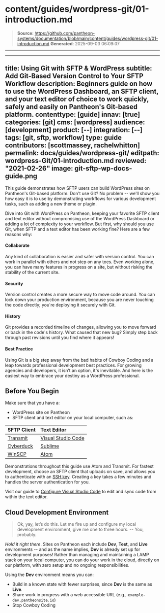 # content/guides/wordpress-git/01-introduction.md

> **Source**: https://github.com/pantheon-systems/documentation/blob/main/content/guides/wordpress-git/01-introduction.md
> **Generated**: 2025-09-03 06:09:07

---

---
title: Using Git with SFTP & WordPress
subtitle: Add Git-Based Version Control to Your SFTP Workflow
description: Beginners guide on how to use the WordPress Dashboard, an SFTP client, and your text editor of choice to work quickly, safely and easily on Pantheon's Git-based platform.
contenttype: [guide]
innav: [true]
categories: [git]
cms: [wordpress]
audience: [development]
product: [--]
integration: [--]
tags: [git, sftp, workflow]
type: guide
contributors: [scottmassey, rachelwhitton]
permalink: docs/guides/wordpress-git/
editpath: wordpress-Git/01-introduction.md
reviewed: "2021-02-26"
image: git-sftp-wp-docs-guide.png
---

This guide demonstrates how SFTP users can build WordPress sites on Pantheon's Git-based platform. Don't use Git? No problem -- we'll show you how easy it is to use by demonstrating workflows for various development tasks, such as adding a new theme or plugin.

Dive into Git with WordPress on Pantheon, keeping your favorite SFTP client and text editor without compromising use of the WordPress Dashboard or adding a lot of complexity to your workflow. But first, why should you use Git, when SFTP and a text editor has been working fine? Here are a few reasons why:

<Accordion title="Benefits of Git" id="unique-anchor" icon="lightbulb">

#### Collaborate
Any kind of collaboration is easier and safer with version control. You can work in parallel with others and not step on any toes. Even working alone, you can have many features in progress on a site, but without risking the stability of the current site.

#### Security

Version control creates a more secure way to move code around. You can lock down your production environment, because you are never touching the code directly; you're deploying it securely with Git.

#### History

Git provides a recorded timeline of changes, allowing you to move forward or back in the code's history. What caused that new bug? Simply step back through past revisions until you find where it appears!

#### Best Practice

Using Git is a big step away from the bad habits of Cowboy Coding <Popover title="Cowboy Coding" content="Developing directly on the production environment, a poor practice." /> and a leap towards professional development best practices. For growing agencies and developers, it isn’t an option, it's inevitable. And here is the easiest way to embrace your destiny as a WordPress professional.

</Accordion>

## Before You Begin

Make sure that you have a:

* WordPress site on Pantheon
* SFTP client and text editor on your local computer, such as:

 |                 SFTP Client                 |                      Text Editor                     |
 |:--------------------------------------------|:-----------------------------------------------------|
 | [Transmit](https://panic.com/transmit/)     | [Visual Studio Code](https://code.visualstudio.com/) |
 | [Cyberduck](https://cyberduck.io/)          |        [Sublime](https://www.sublimetext.com/)       |
 | [WinSCP](https://winscp.net/eng/index.php)  | [Atom](https://atom.io/)              |

Demonstrations throughout this guide use Atom and Transmit. For fastest development, choose an SFTP client that uploads on save, and allows you to authenticate with an [SSH key](/ssh-keys). Creating a key takes a few minutes and handles the server authentication for you.

Visit our guide to [Configure Visual Studio Code](/guides/local-development/visual-studio-code) to edit and sync code from within the text editor.

## Cloud Development Environment

>Ok, yay, let’s do this. Let me fire up and configure my local development environment, give me one to three hours. -- You, probably.

*Hold it right there*. Sites on Pantheon each include **<Icon icon="wrench" /> Dev**, **<Icon icon="equalizer" /> Test**, and **<Icon icon="wavePulse" /> Live** environments -- and as the name implies, **<Icon icon="wrench" /> Dev** is already set up for development purposes! Rather than managing and maintaining a LAMP stack on  your local computer, you can do your work in the cloud, directly on our platform, with zero setup and no ongoing responsibilities.

Using the **<Icon icon="wrench" /> Dev** environment means you can:

* Build in a known state with fewer surprises, since **<Icon icon="wrench" /> Dev** is the same as **<Icon icon="wavePulse" /> Live**.
* Share work in progress with a web accessible URL (e.g., `example-dev.pantheonsite.io`)
* Stop Cowboy Coding <Popover title="Cowboy Coding" content="Developing directly on the production environment, a poor practice." />
